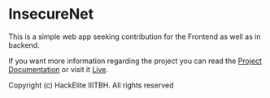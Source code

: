 # InsecureNet

This is a simple web app seeking contribution for the Frontend as well as in backend.

If you want more information regarding the project you can read the [Project Documentation](./.github/Contributor_Guide/Project_Tour.md) or visit it [Live](https://insecurenet.onrender.com/).

Copyright (c)
HackElite
IIITBH. All rights reserved
